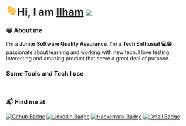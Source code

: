  
<h1><img width="30px" margin="0px" src="https://raw.githubusercontent.com/ABSphreak/ABSphreak/master/gifs/Hi.gif">Hi, I am <a href="https://github.com/Ilhm0">Ilham</a> <img height="30px" src="https://emojis.slackmojis.com/emojis/images/1643514117/768/bigsmile.gif?1643514117"></h1>

### 😁 About me
<p class= "justified"> I'm a <b> Junior Software Quality Assurance</b>. I'm a  <b>Tech Enthusiat 💻😁</b> passionate about learning and working with new tech. I love testing interesting and amazing product that serve a great deal of purpose.</p>

### Some Tools and Tech I use

<img hieght="30px" src="">



### 📬 Find me at
[![Github Badge](http://img.shields.io/badge/-Github-black?style=flat-square&logo=github&link=https://github.com/Defcon27/)](https://github.com/ilhm0/)
[![Linkedin Badge](https://img.shields.io/badge/-LinkedIn-blue?style=flat-square&logo=Linkedin&logoColor=white&link=https://www.linkedin.com/in/ilham-muchsinin/)](https://www.linkedin.com/in/ilham-muchsinin)
[![Hackerrank Badge](https://img.shields.io/badge/-Hackerrank-2EC866?style=flat-square&logo=HackerRank&logoColor=white&link=https://www.hackerrank.com/muchsininilham)](https://www.hackerrank.com/muchsininilham)
[![Gmail Badge](https://img.shields.io/badge/-Gmail-d14836?style=flat-square&logo=Gmail&logoColor=white&link=mailto:muchsininilham@gmail.com)](mailto:muchsininilham@gmail.com)

